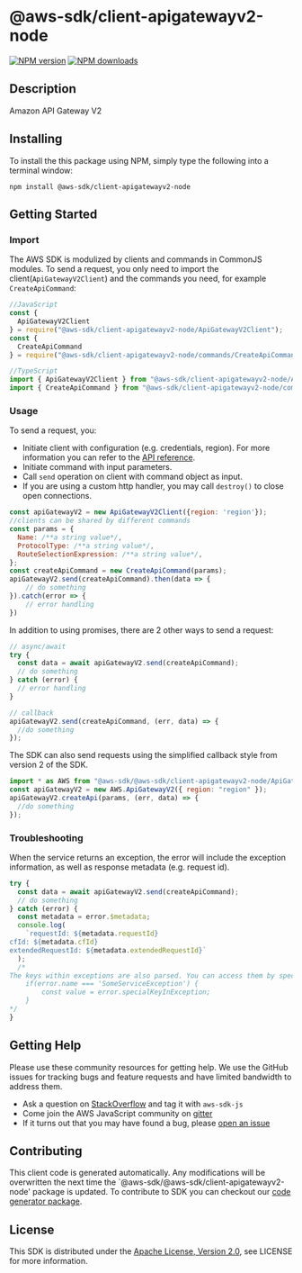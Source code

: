 # @aws-sdk/client-apigatewayv2-node

[![NPM version](https://img.shields.io/npm/v/@aws-sdk/client-apigatewayv2-node/preview.svg)](https://www.npmjs.com/package/@aws-sdk/client-apigatewayv2-node)
[![NPM downloads](https://img.shields.io/npm/dm/@aws-sdk/client-apigatewayv2-node.svg)](https://www.npmjs.com/package/@aws-sdk/client-apigatewayv2-node)

## Description

<p>Amazon API Gateway V2</p>

## Installing

To install the this package using NPM, simply type the following into a terminal window:

```
npm install @aws-sdk/client-apigatewayv2-node
```

## Getting Started

### Import

The AWS SDK is modulized by clients and commands in CommonJS modules. To send a request, you only need to import the client(`ApiGatewayV2Client`) and the commands you need, for example `CreateApiCommand`:

```javascript
//JavaScript
const {
  ApiGatewayV2Client
} = require("@aws-sdk/client-apigatewayv2-node/ApiGatewayV2Client");
const {
  CreateApiCommand
} = require("@aws-sdk/client-apigatewayv2-node/commands/CreateApiCommand");
```

```javascript
//TypeScript
import { ApiGatewayV2Client } from "@aws-sdk/client-apigatewayv2-node/ApiGatewayV2Client";
import { CreateApiCommand } from "@aws-sdk/client-apigatewayv2-node/commands/CreateApiCommand";
```

### Usage

To send a request, you:

- Initiate client with configuration (e.g. credentials, region). For more information you can refer to the [API reference][].
- Initiate command with input parameters.
- Call `send` operation on client with command object as input.
- If you are using a custom http handler, you may call `destroy()` to close open connections.

```javascript
const apiGatewayV2 = new ApiGatewayV2Client({region: 'region'});
//clients can be shared by different commands
const params = {
  Name: /**a string value*/,
  ProtocolType: /**a string value*/,
  RouteSelectionExpression: /**a string value*/,
};
const createApiCommand = new CreateApiCommand(params);
apiGatewayV2.send(createApiCommand).then(data => {
    // do something
}).catch(error => {
    // error handling
})
```

In addition to using promises, there are 2 other ways to send a request:

```javascript
// async/await
try {
  const data = await apiGatewayV2.send(createApiCommand);
  // do something
} catch (error) {
  // error handling
}
```

```javascript
// callback
apiGatewayV2.send(createApiCommand, (err, data) => {
  //do something
});
```

The SDK can also send requests using the simplified callback style from version 2 of the SDK.

```javascript
import * as AWS from "@aws-sdk/@aws-sdk/client-apigatewayv2-node/ApiGatewayV2";
const apiGatewayV2 = new AWS.ApiGatewayV2({ region: "region" });
apiGatewayV2.createApi(params, (err, data) => {
  //do something
});
```

### Troubleshooting

When the service returns an exception, the error will include the exception information, as well as response metadata (e.g. request id).

```javascript
try {
  const data = await apiGatewayV2.send(createApiCommand);
  // do something
} catch (error) {
  const metadata = error.$metadata;
  console.log(
    `requestId: ${metadata.requestId}
cfId: ${metadata.cfId}
extendedRequestId: ${metadata.extendedRequestId}`
  );
  /*
The keys within exceptions are also parsed. You can access them by specifying exception names:
    if(error.name === 'SomeServiceException') {
        const value = error.specialKeyInException;
    }
*/
}
```

## Getting Help

Please use these community resources for getting help. We use the GitHub issues for tracking bugs and feature requests and have limited bandwidth to address them.

- Ask a question on [StackOverflow](https://stackoverflow.com/questions/tagged/aws-sdk-js) and tag it with `aws-sdk-js`
- Come join the AWS JavaScript community on [gitter](https://gitter.im/aws/aws-sdk-js-v3)
- If it turns out that you may have found a bug, please [open an issue](https://github.com/aws/aws-sdk-js-v3/issues)

## Contributing

This client code is generated automatically. Any modifications will be overwritten the next time the `@aws-sdk/@aws-sdk/client-apigatewayv2-node' package is updated. To contribute to SDK you can checkout our [code generator package][].

## License

This SDK is distributed under the
[Apache License, Version 2.0](http://www.apache.org/licenses/LICENSE-2.0),
see LICENSE for more information.

[code generator package]: https://github.com/aws/aws-sdk-js-v3/tree/master/packages/service-types-generator
[api reference]: https://docs.aws.amazon.com/AWSJavaScriptSDK/latest/
